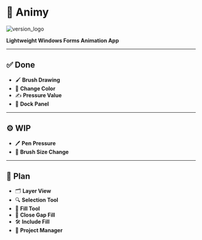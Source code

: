 # 🎨 Animy  
![version_logo](https://github.com/user-attachments/assets/cf477bb5-783a-4bbd-a47f-2e96d06ae528)  

**Lightweight Windows Forms Animation App**  

---

## ✅ **Done**  
- 🖌️ **Brush Drawing**  
- 🎨 **Change Color**  
- ✍️ **Pressure Value**  
- 📐 **Dock Panel**  

---

## ⚙️ **WIP**  
- 🖊️ **Pen Pressure**  
- 📏 **Brush Size Change**  

---

## 🚀 **Plan**  
- 🗂️ **Layer View**  
- 🔍 **Selection Tool**  
- 🌈 **Fill Tool**  
- 🔗 **Close Gap Fill**  
- 🛠️ **Include Fill**  
- 📂 **Project Manager**  
